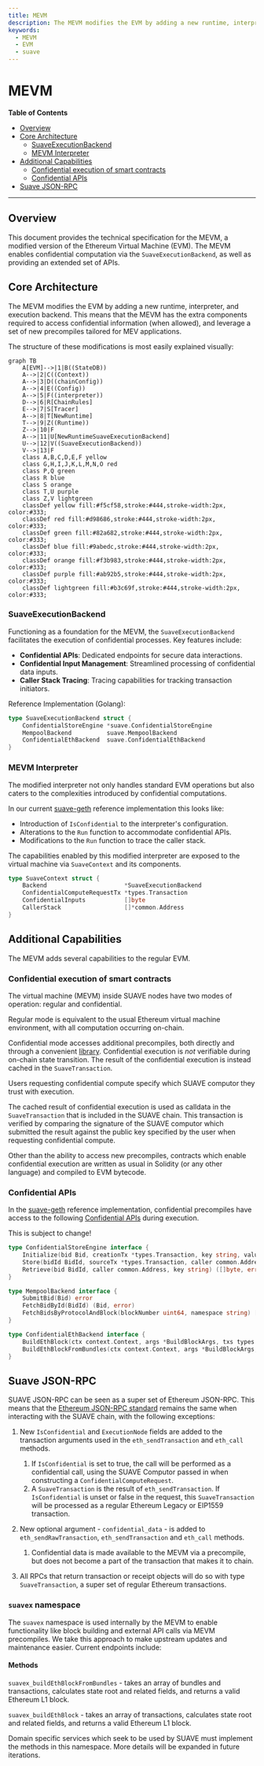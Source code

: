```yaml
---
title: MEVM
description: The MEVM modifies the EVM by adding a new runtime, interpreter, and execution backend so as to enable anyone to create MEV applications.
keywords:
  - MEVM
  - EVM
  - suave
---
```


<!-- omit from toc -->
# MEVM

<div class="hideInDocs">

**Table of Contents**

<!-- TOC -->

- [Overview](#overview)
- [Core Architecture](#core-architecture)
  - [SuaveExecutionBackend](#suaveexecutionbackend)
  - [MEVM Interpreter](#mevm-interpreter)
- [Additional Capabilities](#additional-capabilities)
  - [Confidential execution of smart contracts](#confidential-execution-of-smart-contracts)
  - [Confidential APIs](#confidential-apis)
- [Suave JSON-RPC](#suave-json-rpc)

<!-- /TOC -->

---

</div>

## Overview

This document provides the technical specification for the MEVM, a modified version of the Ethereum Virtual Machine (EVM). The MEVM enables confidential computation via the `SuaveExecutionBackend`, as well as providing an extended set of APIs.

## Core Architecture

The MEVM modifies the EVM by adding a new runtime, interpreter, and execution backend. This means that the MEVM has the extra components required to access confidential information (when allowed), and leverage a set of new precompiles tailored for MEV applications.

The structure of these modifications is most easily explained visually:

```mermaid
graph TB
    A[EVM]-->|1|B((StateDB))
    A-->|2|C((Context))
    A-->|3|D((chainConfig))
    A-->|4|E((Config))
    A-->|5|F((interpreter))
    D-->|6|R[ChainRules]
    E-->|7|S[Tracer]
    A-->|8|T[NewRuntime]
    T-->|9|Z((Runtime))
    Z-->|10|F
    A-->|11|U[NewRuntimeSuaveExecutionBackend]
    U-->|12|V((SuaveExecutionBackend))
    V-->|13|F
    class A,B,C,D,E,F yellow
    class G,H,I,J,K,L,M,N,O red
    class P,Q green
    class R blue
    class S orange
    class T,U purple
    class Z,V lightgreen
    classDef yellow fill:#f5cf58,stroke:#444,stroke-width:2px, color:#333;
    classDef red fill:#d98686,stroke:#444,stroke-width:2px, color:#333;
    classDef green fill:#82a682,stroke:#444,stroke-width:2px, color:#333;
    classDef blue fill:#9abedc,stroke:#444,stroke-width:2px, color:#333;
    classDef orange fill:#f3b983,stroke:#444,stroke-width:2px, color:#333;
    classDef purple fill:#ab92b5,stroke:#444,stroke-width:2px, color:#333;
    classDef lightgreen fill:#b3c69f,stroke:#444,stroke-width:2px, color:#333;
```

### SuaveExecutionBackend

Functioning as a foundation for the MEVM, the `SuaveExecutionBackend` facilitates the execution of confidential processes. Key features include:

- **Confidential APIs**: Dedicated endpoints for secure data interactions.
- **Confidential Input Management**: Streamlined processing of confidential data inputs.
- **Caller Stack Tracing**: Tracing capabilities for tracking transaction initiators.

Reference Implementation (Golang):

```go
type SuaveExecutionBackend struct {
    ConfidentialStoreEngine *suave.ConfidentialStoreEngine
    MempoolBackend          suave.MempoolBackend
    ConfidentialEthBackend  suave.ConfidentialEthBackend
}
```

### MEVM Interpreter

The modified interpreter not only handles standard EVM operations but also caters to the complexities introduced by confidential computations.

In our current [suave-geth](https://github.com/flashbots/suave-geth/) reference implementation this looks like:

- Introduction of `IsConfidential` to the interpreter's configuration.
- Alterations to the `Run` function to accommodate confidential APIs.
- Modifications to the `Run` function to trace the caller stack.

The capabilities enabled by this modified interpreter are exposed to the virtual machine via `SuaveContext` and its components.

```go
type SuaveContext struct {
    Backend                      *SuaveExecutionBackend
    ConfidentialComputeRequestTx *types.Transaction
    ConfidentialInputs           []byte
    CallerStack                  []*common.Address
}

```

## Additional Capabilities

The MEVM adds several capabilities to the regular EVM.

### Confidential execution of smart contracts

The virtual machine (MEVM) inside SUAVE nodes have two modes of operation: regular and confidential.

Regular mode is equivalent to the usual Ethereum virtual machine environment, with all computation occurring on-chain.

Confidential mode accesses additional precompiles, both directly and through a convenient [library](https://github.com/flashbots/suave-geth/blob/main/suave/sol/libraries/Suave.sol). Confidential execution is *not* verifiable during on-chain state transition. The result of the confidential execution is instead cached in the `SuaveTransaction`.

Users requesting confidential compute specify which SUAVE computor they trust with execution.

The cached result of confidential execution is used as calldata in the `SuaveTransaction` that is included in the SUAVE chain. This transaction is verified by comparing the signature of the SUAVE computor which submitted the result against the public key specified by the user when requesting confidential compute.

Other than the ability to access new precompiles, contracts which enable confidential execution are written as usual in Solidity (or any other language) and compiled to EVM bytecode.

### Confidential APIs

In the [suave-geth](https://github.com/flashbots/suave-geth/tree/main) reference implementation, confidential precompiles have access to the following [Confidential APIs](https://github.com/flashbots/suave-geth/tree/main/suave/core/types.go) during execution.

This is subject to change!

```go
type ConfidentialStoreEngine interface {
    Initialize(bid Bid, creationTx *types.Transaction, key string, value []byte) (Bid, error)
    Store(bidId BidId, sourceTx *types.Transaction, caller common.Address, key string, value []byte) (Bid, error)
    Retrieve(bid BidId, caller common.Address, key string) ([]byte, error)
}

type MempoolBackend interface {
    SubmitBid(Bid) error
    FetchBidById(BidId) (Bid, error)
    FetchBidsByProtocolAndBlock(blockNumber uint64, namespace string) []Bid
}

type ConfidentialEthBackend interface {
    BuildEthBlock(ctx context.Context, args *BuildBlockArgs, txs types.Transactions) (*engine.ExecutionPayloadEnvelope, error)
    BuildEthBlockFromBundles(ctx context.Context, args *BuildBlockArgs, bundles []types.SBundle) (*engine.ExecutionPayloadEnvelope, error)
}
```

## Suave JSON-RPC

SUAVE JSON-RPC can be seen as a super set of Ethereum JSON-RPC. This means that the [Ethereum JSON-RPC standard](https://geth.ethereum.org/docs/interacting-with-geth/rpc) remains the same when interacting with the SUAVE chain, with the following exceptions:

1. New `IsConfidential` and `ExecutionNode` fields are added to the transaction arguments used in the `eth_sendTransaction` and `eth_call` methods.
    1. If `IsConfidential` is set to true, the call will be performed as a confidential call, using the SUAVE Computor passed in when constructing a `ConfidentialComputeRequest`.
    2. A `SuaveTransaction` is the result of `eth_sendTransaction`. If `IsConfidential` is unset or false in the request, this `SuaveTransaction` will be processed as a regular Ethereum Legacy or EIP1559 transaction.

2. New optional argument - `confidential_data` - is added to `eth_sendRawTransaction`, `eth_sendTransaction` and `eth_call` methods.
    1. Confidential data is made available to the MEVM via a precompile, but does not become a part of the transaction that makes it to chain.

3. All RPCs that return transaction or receipt objects will do so with type `SuaveTransaction`, a super set of regular Ethereum transactions.

### `suavex` namespace

The `suavex` namespace is used internally by the MEVM to enable functionality like block building and external API calls via MEVM precompiles. We take this approach to make upstream updates and maintenance easier. Current endpoints include:

#### Methods

`suavex_buildEthBlockFromBundles` - takes an array of bundles and transactions, calculates state root and related fields, and returns a valid Ethereum L1 block.

`suavex_buildEthBlock` - takes an array of transactions, calculates state root and related fields, and returns a valid Ethereum L1 block.


Domain specific services which seek to be used by SUAVE must implement the methods in this namespace. More details will be expanded in future iterations.